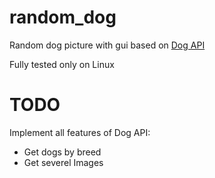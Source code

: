 # random_dog
Random dog picture with gui based on [Dog API](https://dog.ceo/dog-api/)

Fully tested only on Linux

# TODO

Implement all features of Dog API: 
- Get dogs by breed 
- Get severel Images
